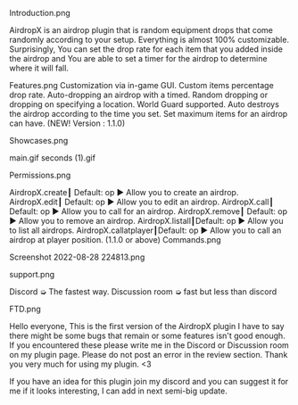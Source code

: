 Introduction.png

AirdropX is an airdrop plugin that is random equipment drops that come randomly according to your setup. Everything is almost 100% customizable. Surprisingly, You can set the drop rate for each item that you added inside the airdrop and You are able to set a timer for the airdrop to determine where it will fall.

Features.png
Customization via in-game GUI.
Custom items percentage drop rate.
Auto-dropping an airdrop with a timed.
Random dropping or dropping on specifying a location.
World Guard supported.
Auto destroys the airdrop according to the time you set.
Set maximum items for an airdrop can have. (NEW! Version : 1.1.0)

Showcases.png

main.gif
seconds (1).gif

Permissions.png

AirdropX.create┃ Default: op ▶ Allow you to create an airdrop.
AirdropX.edit┃ Default: op ▶ Allow you to edit an airdrop.
AirdropX.call┃ Default: op ▶ Allow you to call for an airdrop.
AirdropX.remove┃ Default: op ▶ Allow you to remove an airdrop.
AirdropX.listall┃Default: op ▶ Allow you to list all airdrops.
AirdropX.callatplayer┃Default: op ▶ Allow you to call an airdrop at player position. (1.1.0 or above)
Commands.png

Screenshot 2022-08-28 224813.png

support.png

Discord ➭ The fastest way.
Discussion room ➭ fast but less than discord

FTD.png

Hello everyone, This is the first version of the AirdropX plugin I have to say there might be some bugs that remain or some features isn't good enough. If you encountered these please write me in the Discord or Discussion room on my plugin page. Please do not post an error in the review section. Thank you very much for using my plugin. <3

If you have an idea for this plugin join my discord and you can suggest it for me if it looks interesting, I can add in next semi-big update.
